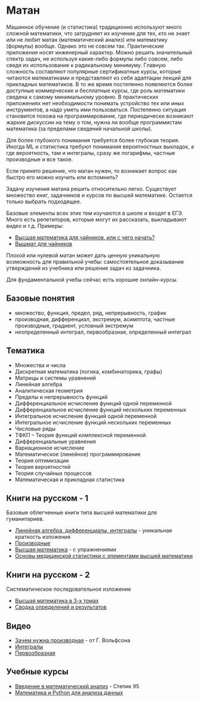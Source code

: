 # Матан

Машинное обучение (и статистика) традиционно используют много сложной математики, что затрудняет их изучение для тех, кто не знает или не любит матан (математический анализ) или математику (формулы) вообще. Однако это не совсем так. Практические приложения носят инженерный характер. Можно решить значительный спектр задач, не используя какие-либо формулы либо совсем, либо сведя их использование к радикальному минимуму. Главную сложность составляют популярные сертификатные курсы, которые читаются математиками и представляют из себя адаптации лекций для прикладных математиков. В то же время постепенно появляются более доступные коммерческие и бесплатные курсы, где роль математики сведена к самому минимальному уровню. В практических приложениях нет необходимости понимать устройство тех или иных инструментов, а надо уметь ими пользоваться. Постепенно ситуация становится похожа на программирование, где периодически возникают жаркие дискуссии на тему о том, нужна ли вообще программистам математика (за пределами сведений начальной школы).

Для более глубокого понимания требуется более глубокая теория. Иногда ML и статистика требуют понимания вероятностных выкладок, а где вероятность, там и интегралы, сразу же логарифмы, частные производные и все такое.

Если принято решение, что матан нужен, то возникает вопрос как быстро его можно изучить или вспомнить?

Задачу изучения матана решить относительно легко. Существует множество книг, задачников и курсов по высшей математике. Остается только выбрать подходящее.

Базовые элементы всех этих тем изучаются в школе и входят в ЕГЭ. Много есть репетиторов, которые могут их рассказать, выкладывают видео и т.д. Примеры:

  * [Высшая математика для чайников, или с чего начать?](http://mathprofi.ru/matematika_dlya_chainikov.html)
  * [Вышмат для чайников](https://www.matburo.ru/mart_sub.php?p=art_vmall)

Плохой или нулевой матан может дать ценную уникальную возможность для правильной учебы: самостоятельное доказывание утверждений из учебника или решение задач из задачника.

Для фундаментальной учебы сейчас есть хорошие онлайн-курсы.

## Базовые понятия
  * множество, функция, предел, ряд,  непрерывность, график
  * производная, дифференциал, экстремум, асимптота, частные производные, градиент, условный экстремум
  * неопределенный интеграл, первообразная, определенный интеграл

## Тематика

 * Множества и числа
 * Дискретная математика (логика, комбинаторика, графы)
 * Матрицы и системы уравнений
 * Линейная алгебра
 * Аналитическая геометрия
 * Пределы и непрерывность функций
 * Дифференциальное исчисление функций одной переменной
 * Дифференциальное исчисление функций нескольких переменных
 * Интегральное исчисление функций одной переменной
 * Интегральное исчисление функций нескольких переменных
 * Числовые ряды
 * ТФКП – Теория функций комплексной переменной
 * Дифференциальные уравнения
 * Вариационное исчисление
 * Математическое (линейное) программирование
 * Теория оптимизации
 * Теория вероятностей
 * Теория случайных процессов
 * Математическая и прикладная статистика


## Книги на русском - 1

Базовые облегченные книги типа высшей математики для гуманитариев.

 * [Линейная алгебра, дифференциалы, интегралы](https://www.twirpx.com/file/288943/) - уникальная краткость изложения
 * [Производные](https://www.twirpx.com/file/2359807/)
 * [Высшая математика](https://www.twirpx.com/file/3061104/) - с упражнениями
 * [Основы медицинской статистики с элементами высшей математики](https://www.twirpx.com/file/2498793/)

## Книги на русском - 2

Систематическое последовательное изложение

  * [Высшая математика в 3-х томах](https://www.twirpx.com/file/2201207/)
  *  [Сводка определений и результатов](https://www.twirpx.com/file/579564/)


## Видео
  * [Зачем нужна производная](https://www.youtube.com/watch?v=ZZMCDNAmcs4)  - от Г. Вольфсона
  * [Интегралы](https://www.youtube.com/watch?v=AhZa26nDZfA) 
  * [Первообразная ](https://www.youtube.com/watch?v=CfXEUm9yvbI)

## Учебные курсы
  * [Введение в математический анализ](https://stepik.org/course/95/promo) - Степик 95 
  * [Математика и Python для анализа данных](https://ru.coursera.org/learn/mathematics-and-python) 





